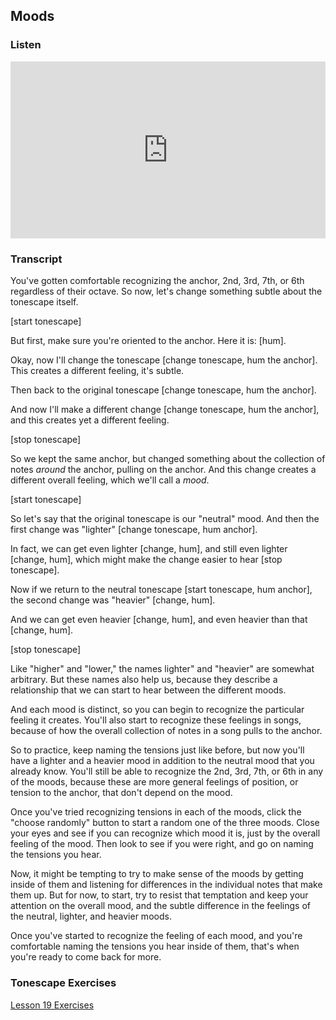 ## Moods



### Listen

<style>
.embed-container {
    position: relative;
    padding-bottom: 56.25%;
    height: 0;
    overflow: hidden;
    max-width: 100%;
  }
  iframe{
    position: absolute;
    top: 0;
    left: 0;
    width: 100%;
    height: 100%;
  }
</style>
<div class='embed-container'>
  <iframe src='https://www.youtube.com/embed/9JgYHum55hI?rel=0' frameborder='0' allowfullscreen></iframe>
</div>



### Transcript

You've gotten comfortable recognizing the anchor, 2nd, 3rd, 7th, or 6th regardless of their octave. So now, let's change something subtle about the tonescape itself.

[start tonescape]

But first, make sure you're oriented to the anchor. Here it is: [hum].

Okay, now I'll change the tonescape [change tonescape, hum the anchor]. This creates a different feeling, it's subtle. 

Then back to the original tonescape [change tonescape, hum the anchor].

And now I'll make a different change [change tonescape, hum the anchor], and this creates yet a different feeling.

[stop tonescape]

So we kept the same anchor, but changed something about the collection of notes *around* the anchor, pulling on the anchor. And this change creates a different overall feeling, which we'll call a *mood*.

[start tonescape]

So let's say that the original tonescape is our "neutral" mood. And then the first change was "lighter" [change tonescape, hum anchor].

In fact, we can get even lighter [change, hum], and still even lighter [change, hum], which might make the change easier to hear [stop tonescape].

Now if we return to the neutral tonescape [start tonescape, hum anchor], the second change was "heavier" [change, hum]. 

And we can get even heavier [change, hum], and even heavier than that [change, hum].

[stop tonescape]

Like "higher" and "lower," the names lighter" and "heavier" are somewhat arbitrary. But these names also help us, because they describe a relationship that we can start to hear between the different moods.

And each mood is distinct, so you can begin to recognize the particular feeling it creates. You'll also start to recognize these feelings in songs, because of how the overall collection of notes in a song pulls to the anchor.

So to practice, keep naming the tensions just like before, but now you'll have a lighter and a heavier mood in addition to the neutral mood that you already know. You'll still be able to recognize the 2nd, 3rd, 7th, or 6th in any of the moods, because these are more general feelings of position, or tension to the anchor, that don't depend on the mood.

Once you've tried recognizing tensions in each of the moods, click the "choose randomly" button to start a random one of the three moods. Close your eyes and see if you can recognize which mood it is, just by the overall feeling of the mood. Then look to see if you were right, and go on naming the tensions you hear.

Now, it might be tempting to try to make sense of the moods by getting inside of them and listening for differences in the individual notes that make them up. But for now, to start, try to resist that temptation and keep your attention on the overall mood, and the subtle difference in the feelings of the neutral, lighter, and heavier moods.

Once you've started to recognize the feeling of each mood, and you're comfortable naming the tensions you hear inside of them, that's when you're ready to come back for more.



### Tonescape Exercises

[Lesson 19 Exercises](19-exercises.html)
